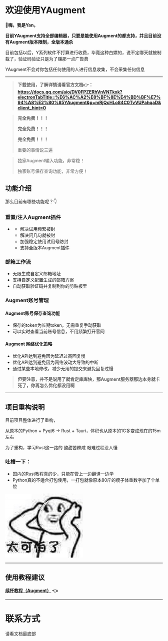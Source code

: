 # 欢迎使用YAugment

👋**嗨，我是Yan，**

**目前YAugment支持全部编辑器，只要是能使用Augment的都支持，并且目前没有Augment版本限制，全版本通杀**

目前包括以后，Y系列软件不打算进行收费，毕竟这种白嫖的，说不定哪天就被制裁了，验证码验证只是为了赚那一点广告费

YAugment不会对你包括任何使用的人进行信息收集，不会采集任何信息

---

> **下载使用，了解详情请看官方文档👉：https://docs.qq.com/aio/DV0FPZERhVnVNTkxk?electronTabTitle=%E6%AC%A2%E8%BF%8E%E4%BD%BF%E7%94%A8%E2%80%85YAugment&p=mRjQcHLo84C0TvVUPahqaD&client_hint=0**

> **完全免费！！！**
> 
> **完全免费！！！**
> 
> **完全免费！！！**
> 
> 重要的事情说三遍

> 独家Augment输入功能，非常稳！
> 
> 独家账号保存查询功能，非常方便！

## 功能介绍

那么目前有哪些功能呢？👇

### **重置/注入Augment插件**

- - 解决试用频繁被封
  - 解决问几句就被封
  - 加强稳定使用试用号防封
  - 支持全版本Augment插件

### 邮箱工作流

- 无限生成自定义邮箱地址
- 支持自定义配置生成的邮箱方案
- 自动获取验证码并复制到你的剪贴板里

### Augment账号管理

#### Augment账号保存查询功能

- 保存的token为长期token，无需重复手动获取
- 可以实时查看当前账号信息，不用频繁打开官网

#### Augment 网络优化策略

- 优化API达到避免因为延迟过高回复慢
- 优化API达到避免因为网络波动大导致的中断
- 通过某些本地修改，减少无用的提交来避免回复过慢

> **但要注意，并不是说用了就肯定库库快，那Augment服务器那边本身就卡死了，你再怎么优化都没用啊**

---

## 项目重构说明

目前项目整体进行了重构，

从原本的Python + Pyqt6 → Rust + Tauri，体积也从原本的1G多变成现在的15m左右

为了重构，学习Rust这一路的 酸甜苦辣咸 艰难过程没人懂

### 吐槽一下：

- 国内的Rust教程真的少，只能在管上一边翻译一边学
- Python真的不适合打包使用，一打包就像原本80斤的瘦子体重数字加了个单位

![./img/tkplbqb.jpg](./img/tkplbqb.jpg)

---

## 使用教程建议

**[续杯教程（Augment）](https://docs.qq.com/aio/DV0FPZERhVnVNTkxk?p=p0mB60SgGKlNohq4xa6f5E) 👈**

---

# 联系方式

请看文档最底部
